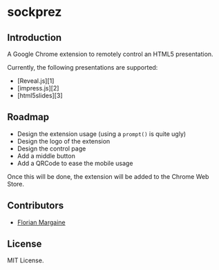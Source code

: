 sockprez
===

Introduction
---

A Google Chrome extension to remotely control an HTML5 presentation.

Currently, the following presentations are supported:

- [Reveal.js][1]
- [impress.js][2]
- [html5slides][3]

Roadmap
---

- Design the extension usage (using a `prompt()` is quite ugly)
- Design the logo of the extension
- Design the control page
- Add a middle button
- Add a QRCode to ease the mobile usage

Once this will be done, the extension will be added to the Chrome Web Store.

Contributors
---

- [Florian Margaine](http://margaine.com)

License
---

MIT License.

